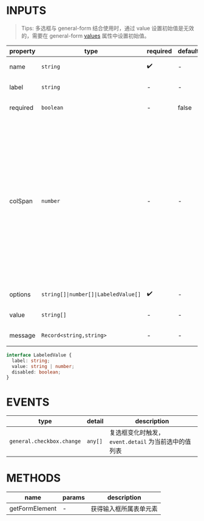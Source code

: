 [//]: # "atom-bricks/form-input/general-checkbox.ts"

# INPUTS

> Tips: 多选框与 general-form 结合使用时，通过 value 设置初始值是无效的，需要在 general-form [values](developers/brick-book/brick/forms.general-form) 属性中设置初始值。

| property | type                                 | required | default | description                                                                                                                                                                                                                    |
| -------- | ------------------------------------ | -------- | ------- | ------------------------------------------------------------------------------------------------------------------------------------------------------------------------------------------------------------------------------ |
| name     | `string`                             | ✔️       | -       | 多选框字段名                                                                                                                                                                                                                   |
| label    | `string`                             | -        | -       | 多选框字段说明                                                                                                                                                                                                                 |
| required | `boolean`                            | -        | false   | 是否是必填项                                                                                                                                                                                                                   |
| colSpan  | `number`                             | -        | -       | 配置多选框栅格布局, 用数字表示多选框所占宽度比，配置同 antd 中 [span 配置](https://ant.design/components/grid-cn/#Col), 在 antd 栅格布局中把一行按照 24 等分，可以基于此控制每一行显示多少列多选框。不配置该字段按默认方式排列 |
| options  | `string[]\|number[]\|LabeledValue[]` | ✔️       | -       | 多选框选项表                                                                                                                                                                                                                   |
| value    | `string[]`                           | -        | -       | 输入框当前选中始值                                                                                                                                                                                                             |
| message  | `Record<string,string>`              | -        | -       | 校验文本信息                                                                                                                                                                                                                   |

```typescript
interface LabeledValue {
  label: string;
  value: string | number;
  disabled: boolean;
}
```

# EVENTS

| type                      | detail  | description                                         |
| ------------------------- | ------- | --------------------------------------------------- |
| `general.checkbox.change` | `any[]` | 复选框变化时触发，`event.detail` 为当前选中的值列表 |

# METHODS

| name           | params | description            |
| -------------- | ------ | ---------------------- |
| getFormElement | -      | 获得输入框所属表单元素 |
